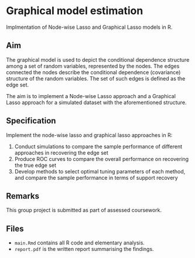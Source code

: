 # Graphical model estimation
Implmentation of Node-wise Lasso and Graphical Lasso models in R.

## Aim
The graphical model is used to depict the conditional dependence structure among a set of random variables, represented by the nodes. The edges connected the nodes describe the conditional dependence (covariance) structure of the random variables. The set of such edges is defined as the edge set.

The aim is to implement a Node-wise Lasso approach and a Graphical Lasso approach for a simulated dataset with the aforementioned structure.

## Specification
Implement the node-wise lasso and graphical lasso approaches in R:
1. Conduct simulations to compare the sample performance of different approaches in recovering the edge set
2. Produce ROC curves to compare the overall performance on recovering the true edge set
3. Develop methods to select optimal tuning parameters of each method, and compare the sample performance in terms of support recovery

## Remarks
This group project is submitted as part of assessed coursework.

## Files
- `main.Rmd` contains all R code and elementary analysis.
- `report.pdf` is the written report summarising the findings.
